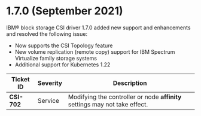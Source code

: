 # 1.7.0 (September 2021)

IBM® block storage CSI driver 1.7.0 added new support and enhancements and resolved the following issue:
- Now supports the CSI Topology feature
- New volume replication (remote copy) support for IBM Spectrum Virtualize family storage systems
- Additional support for Kubernetes 1.22

|Ticket ID|Severity|Description|
|---------|--------|-----------|
|**CSI-702**|Service|Modifying the controller or node **affinity** settings may not take effect.|